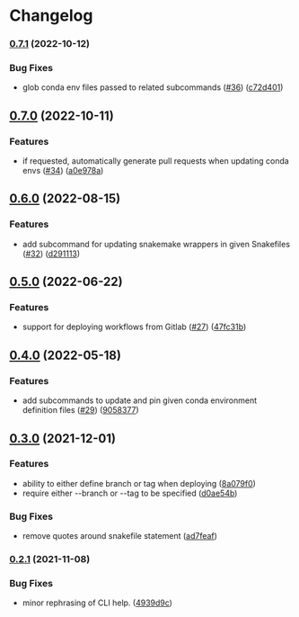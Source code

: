 # Changelog

### [0.7.1](https://www.github.com/snakemake/snakedeploy/compare/v0.7.0...v0.7.1) (2022-10-12)


### Bug Fixes

* glob conda env files passed to related subcommands ([#36](https://www.github.com/snakemake/snakedeploy/issues/36)) ([c72d401](https://www.github.com/snakemake/snakedeploy/commit/c72d4011a8580eb6718395c9972a6446fcf711ab))

## [0.7.0](https://www.github.com/snakemake/snakedeploy/compare/v0.6.0...v0.7.0) (2022-10-11)


### Features

* if requested, automatically generate pull requests when updating conda envs ([#34](https://www.github.com/snakemake/snakedeploy/issues/34)) ([a0e978a](https://www.github.com/snakemake/snakedeploy/commit/a0e978af468f97c4218d3f0169c4e0e2c674f4b7))

## [0.6.0](https://www.github.com/snakemake/snakedeploy/compare/v0.5.0...v0.6.0) (2022-08-15)


### Features

* add subcommand for updating snakemake wrappers in given Snakefiles ([#32](https://www.github.com/snakemake/snakedeploy/issues/32)) ([d291113](https://www.github.com/snakemake/snakedeploy/commit/d291113b20682d1562b0fcf42007893542a39b24))

## [0.5.0](https://www.github.com/snakemake/snakedeploy/compare/v0.4.0...v0.5.0) (2022-06-22)


### Features

* support for deploying workflows from Gitlab ([#27](https://www.github.com/snakemake/snakedeploy/issues/27)) ([47fc31b](https://www.github.com/snakemake/snakedeploy/commit/47fc31bcbfd07d391a81498eecfa9fbae61c9613))

## [0.4.0](https://www.github.com/snakemake/snakedeploy/compare/v0.3.0...v0.4.0) (2022-05-18)


### Features

* add subcommands to update and pin given conda environment definition files ([#29](https://www.github.com/snakemake/snakedeploy/issues/29)) ([9058377](https://www.github.com/snakemake/snakedeploy/commit/90583779367b29c0eaced16b93b74802647c94de))

## [0.3.0](https://www.github.com/snakemake/snakedeploy/compare/v0.2.1...v0.3.0) (2021-12-01)


### Features

* ability to either define branch or tag when deploying ([8a079f0](https://www.github.com/snakemake/snakedeploy/commit/8a079f05d23bab6a91d385a439c903336153b1fa))
* require either --branch or --tag to be specified ([d0ae54b](https://www.github.com/snakemake/snakedeploy/commit/d0ae54b3b4ad2a64108ef47fd4ed298175d12eb8))


### Bug Fixes

* remove quotes around snakefile statement ([ad7feaf](https://www.github.com/snakemake/snakedeploy/commit/ad7feaf6fb602bb70209d9f8d8525d776d66b178))

### [0.2.1](https://www.github.com/snakemake/snakedeploy/compare/v0.2.0...v0.2.1) (2021-11-08)


### Bug Fixes

* minor rephrasing of CLI help. ([4939d9c](https://www.github.com/snakemake/snakedeploy/commit/4939d9ce656f27157de005353df9dc353ef10694))

